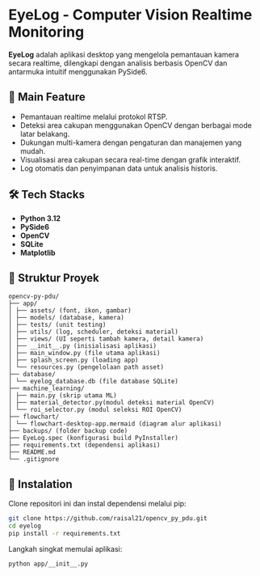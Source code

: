 # EyeLog - Computer Vision Realtime Monitoring

**EyeLog** adalah aplikasi desktop yang mengelola pemantauan kamera secara realtime, dilengkapi dengan analisis berbasis OpenCV dan antarmuka intuitif menggunakan PySide6.

## 📌 Main Feature
- Pemantauan realtime melalui protokol RTSP.
- Deteksi area cakupan menggunakan OpenCV dengan berbagai mode latar belakang.
- Dukungan multi-kamera dengan pengaturan dan manajemen yang mudah.
- Visualisasi area cakupan secara real-time dengan grafik interaktif.
- Log otomatis dan penyimpanan data untuk analisis historis.

## 🛠️ Tech Stacks
- **Python 3.12**
- **PySide6**
- **OpenCV**
- **SQLite**
- **Matplotlib**

## 📂 Struktur Proyek

```
opencv-py-pdu/
├── app/
│ ├── assets/ (font, ikon, gambar)
│ ├── models/ (database, kamera)
│ ├── tests/ (unit testing)
│ ├── utils/ (log, scheduler, deteksi material)
│ ├── views/ (UI seperti tambah kamera, detail kamera)
│ ├── __init__.py (inisialisasi aplikasi)
│ ├── main_window.py (file utama aplikasi)
│ ├── splash_screen.py (loading app)
│ └── resources.py (pengelolaan path asset)
├── database/
│ └── eyelog_database.db (file database SQLite)
├── machine_learning/
│ ├── main.py (skrip utama ML)
│ ├── material_detector.py(modul deteksi material OpenCV)
│ └── roi_selector.py (modul seleksi ROI OpenCV)
├── flowchart/
│ └── flowchart-desktop-app.mermaid (diagram alur aplikasi)
├── backups/ (folder backup code)
├── EyeLog.spec (konfigurasi build PyInstaller)
├── requirements.txt (dependensi aplikasi)
├── README.md
└── .gitignore
```

## 🚀 Instalation
Clone repositori ini dan instal dependensi melalui pip:

```bash
git clone https://github.com/raisal21/opencv_py_pdu.git
cd eyelog
pip install -r requirements.txt
```

Langkah singkat memulai aplikasi:

```bash
python app/__init__.py
```



